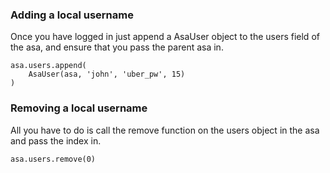 <h3>Adding a local username</h3>

Once you have logged in just append a AsaUser object to the users field of the asa, and ensure that you pass the parent 
asa in.
    
    asa.users.append(
        AsaUser(asa, 'john', 'uber_pw', 15)
    )
        
<h3>Removing a local username</h3>

All you have to do is call the remove function on the users object in the asa and pass the index in.

    asa.users.remove(0)